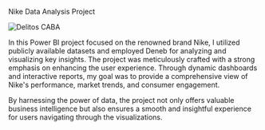 

Nike Data Analysis Project

![Delitos CABA](nike/gif/h3Delitos.gif)


In this Power BI project focused on the renowned brand Nike, I utilized publicly available datasets and employed Deneb for analyzing and visualizing key insights. The project was meticulously crafted with a strong emphasis on enhancing the user experience. Through dynamic dashboards and interactive reports, my goal was to provide a comprehensive view of Nike's performance, market trends, and consumer engagement.

By harnessing the power of data, the project not only offers valuable business intelligence but also ensures a smooth and insightful experience for users navigating through the visualizations.
